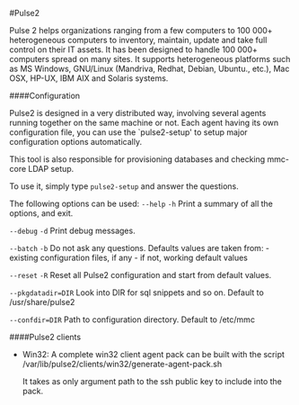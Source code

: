 #Pulse2

Pulse 2 helps organizations ranging from a few computers to 100 000+
heterogeneous computers to inventory, maintain, update and take full
control on their IT assets. It has been designed to handle 100 000+
computers spread on many sites.  It supports heterogeneous platforms
such as MS Windows, GNU/Linux (Mandriva, Redhat, Debian, Ubuntu.,
etc.), Mac OSX, HP-UX, IBM AIX and Solaris systems.

####Configuration

Pulse2 is designed in a very distributed way, involving several agents
running together on the same machine or not. Each agent having its own 
configuration file, you can use the `pulse2-setup' to setup major 
configuration options automatically.

This tool is also responsible for provisioning databases and checking
mmc-core LDAP setup.

To use it, simply type `pulse2-setup` and answer the questions.

The following options can be used:
`--help`
`-h`
    Print a summary of all the options, and exit.

`--debug`
`-d`
    Print debug messages.

`--batch`
`-b`
    Do not ask any questions. Defaults values are taken from:
    - existing configuration files, if any
    - if not, working default values

`--reset`
`-R`
    Reset all Pulse2 configuration and start from default values.

`--pkgdatadir=DIR`
    Look into DIR for sql snippets and so on. Default to /usr/share/pulse2

`--confdir=DIR`
   Path to configuration directory. Default to /etc/mmc

####Pulse2 clients

* Win32:
  A complete win32 client agent pack can be built with the script 
  /var/lib/pulse2/clients/win32/generate-agent-pack.sh

  It takes as only argument path to the ssh public key to include into the pack.
